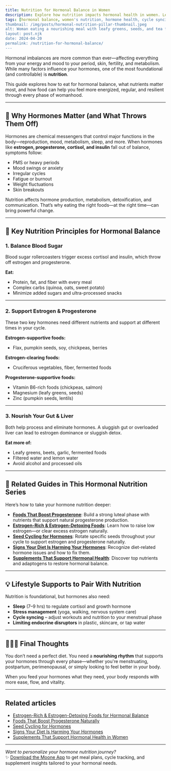 ```yaml
---
title: Nutrition for Hormonal Balance in Women
description: Explore how nutrition impacts hormonal health in women. Learn about the best foods, supplements, and routines to naturally balance estrogen, progesterone, and more.
tags: [hormonal balance, women's nutrition, hormone health, cycle syncing, holistic health]
thumbnail: /img/posts/hormonal-nutrition-pillar-thumbnail.jpeg
alt: Woman eating a nourishing meal with leafy greens, seeds, and tea for hormone health
layout: post.njk
date: 2024-04-20
permalink: /nutrition-for-hormonal-balance/
---
```


Hormonal imbalances are more common than ever—affecting everything from your energy and mood to your period, skin, fertility, and metabolism. While many factors influence your hormones, one of the most foundational (and controllable) is **nutrition**.

This guide explores how to eat for hormonal balance, what nutrients matter most, and how food can help you feel more energized, regular, and resilient through every phase of womanhood.

---

## 🧬 Why Hormones Matter (and What Throws Them Off)

Hormones are chemical messengers that control major functions in the body—reproduction, mood, metabolism, sleep, and more. When hormones like **estrogen, progesterone, cortisol, and insulin** fall out of balance, symptoms follow:

- PMS or heavy periods  
- Mood swings or anxiety  
- Irregular cycles  
- Fatigue or burnout  
- Weight fluctuations  
- Skin breakouts  

Nutrition affects hormone production, metabolism, detoxification, and communication. That’s why eating the right foods—at the right time—can bring powerful change.

---

## 🥦 Key Nutrition Principles for Hormonal Balance

### 1. **Balance Blood Sugar**
Blood sugar rollercoasters trigger excess cortisol and insulin, which throw off estrogen and progesterone.

**Eat:**  
- Protein, fat, and fiber with every meal  
- Complex carbs (quinoa, oats, sweet potato)  
- Minimize added sugars and ultra-processed snacks

---

### 2. **Support Estrogen & Progesterone**
These two key hormones need different nutrients and support at different times in your cycle.

**Estrogen-supportive foods:**  
- Flax, pumpkin seeds, soy, chickpeas, berries

**Estrogen-clearing foods:**  
- Cruciferous vegetables, fiber, fermented foods

**Progesterone-supportive foods:**  
- Vitamin B6-rich foods (chickpeas, salmon)  
- Magnesium (leafy greens, seeds)  
- Zinc (pumpkin seeds, lentils)

---

### 3. **Nourish Your Gut & Liver**
Both help process and eliminate hormones. A sluggish gut or overloaded liver can lead to estrogen dominance or sluggish detox.

**Eat more of:**  
- Leafy greens, beets, garlic, fermented foods  
- Filtered water and lemon water  
- Avoid alcohol and processed oils

---

## 🔗 Related Guides in This Hormonal Nutrition Series

Here’s how to take your hormone nutrition deeper:

- [**Foods That Boost Progesterone**](/foods-that-boost-progesterone): Build a strong luteal phase with nutrients that support natural progesterone production.  
- [**Estrogen-Rich & Estrogen-Detoxing Foods**](/estrogen-rich-and-detoxing-foods): Learn how to raise low estrogen—or clear excess estrogen naturally.  
- [**Seed Cycling for Hormones**](/seed-cycling-for-hormones): Rotate specific seeds throughout your cycle to support estrogen and progesterone naturally.  
- [**Signs Your Diet Is Harming Your Hormones**](/signs-your-diet-is-harming-your-hormones): Recognize diet-related hormone issues and how to fix them.  
- [**Supplements That Support Hormonal Health**](/supplements-for-hormonal-health): Discover top nutrients and adaptogens to restore hormonal balance.

---

## 💡 Lifestyle Supports to Pair With Nutrition

Nutrition is foundational, but hormones also need:

- **Sleep** (7–9 hrs) to regulate cortisol and growth hormone  
- **Stress management** (yoga, walking, nervous system care)  
- **Cycle syncing** – adjust workouts and nutrition to your menstrual phase  
- **Limiting endocrine disruptors** in plastic, skincare, or tap water

---

## 🧘🏽‍♀️ Final Thoughts

You don’t need a perfect diet. You need a **nourishing rhythm** that supports your hormones through every phase—whether you're menstruating, postpartum, perimenopausal, or simply looking to feel better in your body.

When you feed your hormones what they need, your body responds with more ease, flow, and vitality.

---

## Related articles

- [Estrogen-Rich & Estrogen-Detoxing Foods for Hormonal Balance](/estrogen-rich-and-detoxing-foods)  
- [Foods That Boost Progesterone Naturally](/foods-that-boost-progesterone)  
- [Seed Cycling for Hormones](/seed-cycling-for-hormones)
- [Signs Your Diet Is Harming Your Hormones](/signs-your-diet-is-harming-your-hormones)
- [Supplements That Support Hormonal Health in Women](/supplements-for-hormonal-health)

---

*Want to personalize your hormone nutrition journey?*  
✨ [Download the Moone App](https://www.getmoone.com) to get meal plans, cycle tracking, and supplement insights tailored to your hormonal needs.

